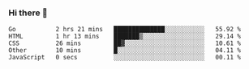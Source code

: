### Hi there 👋

<!--
**KLXLjun/KLXLjun** is a ✨ _special_ ✨ repository because its `README.md` (this file) appears on your GitHub profile.

Here are some ideas to get you started:

- 🔭 I’m currently working on ...
- 🌱 I’m currently learning ...
- 👯 I’m looking to collaborate on ...
- 🤔 I’m looking for help with ...
- 💬 Ask me about ...
- 📫 How to reach me: ...
- 😄 Pronouns: ...
- ⚡ Fun fact: ...
-->

<!--START_SECTION:waka-->
```text
Go           2 hrs 21 mins   ██████████████░░░░░░░░░░░   55.92 % 
HTML         1 hr 13 mins    ███████▒░░░░░░░░░░░░░░░░░   29.14 % 
CSS          26 mins         ██▓░░░░░░░░░░░░░░░░░░░░░░   10.61 % 
Other        10 mins         █░░░░░░░░░░░░░░░░░░░░░░░░   04.11 % 
JavaScript   0 secs          ░░░░░░░░░░░░░░░░░░░░░░░░░   00.11 % 
```
<!--END_SECTION:waka-->
